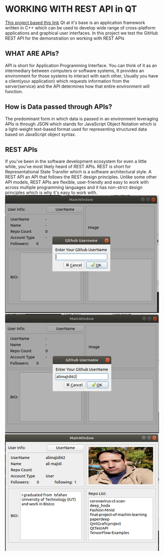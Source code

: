 <h1>WORKING WITH REST API in QT</h1>
<a href="https://dev.to/truepadawan/qt-c-working-with-rest-api-35fe">This project based this link</a>
Qt at it's base is an application framework written in C++ which can be used to develop wide range of cross-platform applications and graphical user interfaces.
In this project we test the GitHub REST API for the demonstration on working with REST APIs
<h2>WHAT ARE APIs?</h2>
API is short for Application Programming Interface. You can think of it as an intermediary between computers or software systems, It provides an environment for those systems to interact with each other, Usually you have a client(your application) which requests information from the server(service) and the API determines how that entire environment will function.
<h2>How is Data passed through APIs?</h2>
The predominant form in which data is passed in an environment leveraging APIs is through JSON which stands for JavaScript Object Notation which is a light-weight text-based format used for representing structured data based on JavaScript object syntax.
<h2>REST APIs</h2>
If you've been in the software development ecosystem for even a little while, you've most likely heard of REST APIs. REST is short for Representational State Transfer which is a software architectural style. A REST API an API that follows the REST design principles. Unlike some other API models, REST APIs are flexible, user-friendly and easy to work with across multiple programming languages and it has non-strict design principles which is why it's easy to work with.

<img src="1.PNG" alt="Girl in a jacket">
<img src="2.PNG" alt="Girl in a jacket">
<img src="3.PNG" alt="Girl in a jacket">
